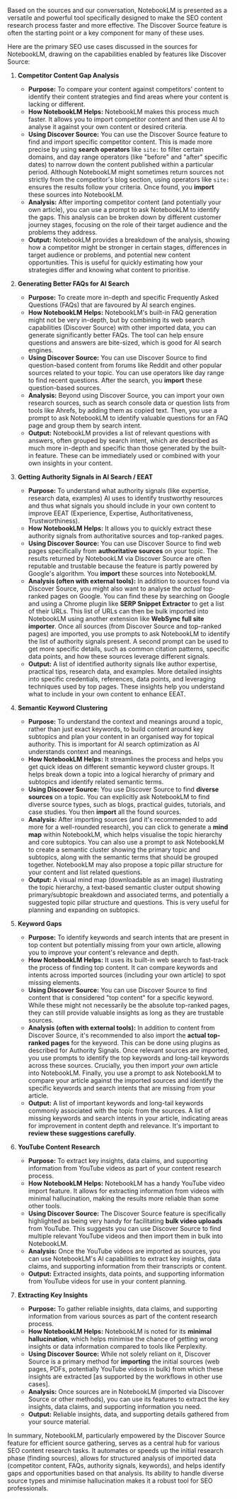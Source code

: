 Based on the sources and our conversation, NotebookLM is presented as a versatile and powerful tool specifically designed to make the SEO content research process faster and more effective. The Discover Source feature is often the starting point or a key component for many of these uses.

Here are the primary SEO use cases discussed in the sources for NotebookLM, drawing on the capabilities enabled by features like Discover Source:

1.  **Competitor Content Gap Analysis**
    *   **Purpose:** To compare your content against competitors' content to identify their content strategies and find areas where your content is lacking or different.
    *   **How NotebookLM Helps:** NotebookLM makes this process much faster. It allows you to import competitor content and then use AI to analyse it against your own content or desired criteria.
    *   **Using Discover Source:** You can use the Discover Source feature to find and import specific competitor content. This is made more precise by using **search operators** like `site:` to filter certain domains, and day range operators (like "before" and "after" specific dates) to narrow down the content published within a particular period. Although NotebookLM might sometimes return sources not strictly from the competitor's blog section, using operators like `site:` ensures the results follow your criteria. Once found, you **import** these sources into NotebookLM.
    *   **Analysis:** After importing competitor content (and potentially your own article), you can use a prompt to ask NotebookLM to identify the gaps. This analysis can be broken down by different customer journey stages, focusing on the role of their target audience and the problems they address.
    *   **Output:** NotebookLM provides a breakdown of the analysis, showing how a competitor might be stronger in certain stages, differences in target audience or problems, and potential new content opportunities. This is useful for quickly estimating how your strategies differ and knowing what content to prioritise.

2.  **Generating Better FAQs for AI Search**
    *   **Purpose:** To create more in-depth and specific Frequently Asked Questions (FAQs) that are favoured by AI search engines.
    *   **How NotebookLM Helps:** NotebookLM's built-in FAQ generation might not be very in-depth, but by combining its web search capabilities (Discover Source) with other imported data, you can generate significantly better FAQs. The tool can help ensure questions and answers are bite-sized, which is good for AI search engines.
    *   **Using Discover Source:** You can use Discover Source to find question-based content from forums like Reddit and other popular sources related to your topic. You can use operators like day range to find recent questions. After the search, you **import** these question-based sources.
    *   **Analysis:** Beyond using Discover Source, you can import your own research sources, such as search console data or question lists from tools like Ahrefs, by adding them as copied text. Then, you use a prompt to ask NotebookLM to identify valuable questions for an FAQ page and group them by search intent.
    *   **Output:** NotebookLM provides a list of relevant questions with answers, often grouped by search intent, which are described as much more in-depth and specific than those generated by the built-in feature. These can be immediately used or combined with your own insights in your content.

3.  **Getting Authority Signals in AI Search / EEAT**
    *   **Purpose:** To understand what authority signals (like expertise, research data, examples) AI uses to identify trustworthy resources and thus what signals you should include in your own content to improve EEAT (Experience, Expertise, Authoritativeness, Trustworthiness).
    *   **How NotebookLM Helps:** It allows you to quickly extract these authority signals from authoritative sources and top-ranked pages.
    *   **Using Discover Source:** You can use Discover Source to find web pages specifically from **authoritative sources** on your topic. The results returned by NotebookLM via Discover Source are often reputable and trustable because the feature is partly powered by Google's algorithm. You **import** these sources into NotebookLM.
    *   **Analysis (often with external tools):** In addition to sources found via Discover Source, you might also want to analyse the *actual* top-ranked pages on Google. You can find these by searching on Google and using a Chrome plugin like **SERP Snippet Extractor** to get a list of their URLs. This list of URLs can then be bulk imported into NotebookLM using another extension like **WebSync full site importer**. Once all sources (from Discover Source and top-ranked pages) are imported, you use prompts to ask NotebookLM to identify the list of authority signals present. A second prompt can be used to get more specific details, such as common citation patterns, specific data points, and how these sources leverage different signals.
    *   **Output:** A list of identified authority signals like author expertise, practical tips, research data, and examples. More detailed insights into specific credentials, references, data points, and leveraging techniques used by top pages. These insights help you understand what to include in your own content to enhance EEAT.

4.  **Semantic Keyword Clustering**
    *   **Purpose:** To understand the context and meanings around a topic, rather than just exact keywords, to build content around key subtopics and plan your content in an organised way for topical authority. This is important for AI search optimization as AI understands context and meanings.
    *   **How NotebookLM Helps:** It streamlines the process and helps you get quick ideas on different semantic keyword cluster groups. It helps break down a topic into a logical hierarchy of primary and subtopics and identify related semantic terms.
    *   **Using Discover Source:** You use Discover Source to find **diverse sources** on a topic. You can explicitly ask NotebookLM to find diverse source types, such as blogs, practical guides, tutorials, and case studies. You then **import** all the found sources.
    *   **Analysis:** After importing sources (and it's recommended to add more for a well-rounded research), you can click to generate a **mind map** within NotebookLM, which helps visualise the topic hierarchy and core subtopics. You can also use a prompt to ask NotebookLM to create a semantic cluster showing the primary topic and subtopics, along with the semantic terms that should be grouped together. NotebookLM may also propose a topic pillar structure for your content and list related questions.
    *   **Output:** A visual mind map (downloadable as an image) illustrating the topic hierarchy, a text-based semantic cluster output showing primary/subtopic breakdown and associated terms, and potentially a suggested topic pillar structure and questions. This is very useful for planning and expanding on subtopics.

5.  **Keyword Gaps**
    *   **Purpose:** To identify keywords and search intents that are present in top content but potentially missing from your own article, allowing you to improve your content's relevance and depth.
    *   **How NotebookLM Helps:** It uses its built-in web search to fast-track the process of finding top content. It can compare keywords and intents across imported sources (including your own article) to spot missing elements.
    *   **Using Discover Source:** You can use Discover Source to find content that is considered "top content" for a specific keyword. While these might not necessarily be the absolute top-ranked pages, they can still provide valuable insights as long as they are trustable sources.
    *   **Analysis (often with external tools):** In addition to content from Discover Source, it's recommended to also import the **actual top-ranked pages** for the keyword. This can be done using plugins as described for Authority Signals. Once relevant sources are imported, you use prompts to identify the top keywords and long-tail keywords across these sources. Crucially, you then import *your own* article into NotebookLM. Finally, you use a prompt to ask NotebookLM to compare your article against the imported sources and identify the specific keywords and search intents that are missing from your article.
    *   **Output:** A list of important keywords and long-tail keywords commonly associated with the topic from the sources. A list of missing keywords and search intents in your article, indicating areas for improvement in content depth and relevance. It's important to **review these suggestions carefully**.

6.  **YouTube Content Research**
    *   **Purpose:** To extract key insights, data claims, and supporting information from YouTube videos as part of your content research process.
    *   **How NotebookLM Helps:** NotebookLM has a handy YouTube video import feature. It allows for extracting information from videos with minimal hallucination, making the results more reliable than some other tools.
    *   **Using Discover Source:** The Discover Source feature is specifically highlighted as being very handy for facilitating **bulk video uploads** from YouTube. This suggests you can use Discover Source to find multiple relevant YouTube videos and then import them in bulk into NotebookLM.
    *   **Analysis:** Once the YouTube videos are imported as sources, you can use NotebookLM's AI capabilities to extract key insights, data claims, and supporting information from their transcripts or content.
    *   **Output:** Extracted insights, data points, and supporting information from YouTube videos for use in your content planning.

7.  **Extracting Key Insights**
    *   **Purpose:** To gather reliable insights, data claims, and supporting information from various sources as part of the content research process.
    *   **How NotebookLM Helps:** NotebookLM is noted for its **minimal hallucination**, which helps minimise the chance of getting wrong insights or data information compared to tools like Perplexity.
    *   **Using Discover Source:** While not solely reliant on it, Discover Source is a primary method for **importing** the initial sources (web pages, PDFs, potentially YouTube videos in bulk) from which these insights are extracted [as supported by the workflows in other use cases].
    *   **Analysis:** Once sources are in NotebookLM (imported via Discover Source or other methods), you can use its features to extract the key insights, data claims, and supporting information you need.
    *   **Output:** Reliable insights, data, and supporting details gathered from your source material.

In summary, NotebookLM, particularly empowered by the Discover Source feature for efficient source gathering, serves as a central hub for various SEO content research tasks. It automates or speeds up the initial research phase (finding sources), allows for structured analysis of imported data (competitor content, FAQs, authority signals, keywords), and helps identify gaps and opportunities based on that analysis. Its ability to handle diverse source types and minimise hallucination makes it a robust tool for SEO professionals.
